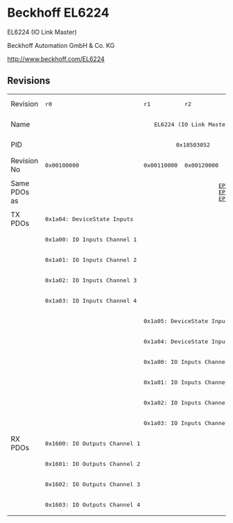 # Beckhoff EL6224

EL6224 (IO Link Master)

Beckhoff Automation GmbH & Co. KG

http://www.beckhoff.com/EL6224

## Revisions
<table>
<tr >
<td>Revision</td>
<td><pre>r0</pre></td>
<td><pre>r1</pre></td>
<td><pre>r2</pre></td>
<td><pre>r3</pre></td>
<td><pre>r4</pre></td>
<td><pre>r5</pre></td>
</tr>
<tr >
<td>Name</td>
<td colspan=6 align="center"><pre>EL6224 (IO Link Master)</pre></td>
</tr>
<tr >
<td>PID</td>
<td colspan=6 align="center"><pre>0x18503052</pre></td>
</tr>
<tr >
<td>Revision No</td>
<td><pre>0x00100000</pre></td>
<td><pre>0x00110000</pre></td>
<td><pre>0x00120000</pre></td>
<td><pre>0x00130000</pre></td>
<td><pre>0x00140000</pre></td>
<td><pre>0x00150000</pre></td>
</tr>
<tr >
<td>Same PDOs as</td>
<td><pre></pre></td>
<td colspan=5 align="center"><pre><a href="EP6224-2022">EP6224-2022 r0</a><br/><a href="EP6224-2022">EP6224-2022 r1</a><br/><a href="EP6224-3022">EP6224-3022 r0</a></pre></td>
</tr>
<tr class="txpdo pdosection">
<td rowspan=11 valign=top>TX PDOs</td>
<td><pre>0x1a04: DeviceState Inputs</pre></td>
<td colspan=6 align="left"></td>
</tr>
<tr class="txpdo pdosection">
<td><pre>0x1a00: IO Inputs Channel 1</pre></td>
<td colspan=5 align="left"></td>
</tr>
<tr class="txpdo pdosection">
<td><pre>0x1a01: IO Inputs Channel 2</pre></td>
<td colspan=5 align="left"></td>
</tr>
<tr class="txpdo pdosection">
<td><pre>0x1a02: IO Inputs Channel 3</pre></td>
<td colspan=5 align="left"></td>
</tr>
<tr class="txpdo pdosection">
<td><pre>0x1a03: IO Inputs Channel 4</pre></td>
<td colspan=5 align="left"></td>
</tr>
<tr class="txpdo pdosection">
<td></td>
<td colspan=5 align="left"><pre>0x1a05: DeviceState Inputs Device</pre></td>
</tr>
<tr class="txpdo pdosection">
<td></td>
<td colspan=5 align="left"><pre>0x1a04: DeviceState Inputs</pre></td>
</tr>
<tr class="txpdo pdosection">
<td></td>
<td colspan=5 align="left"><pre>0x1a00: IO Inputs Channel 1</pre></td>
</tr>
<tr class="txpdo pdosection">
<td></td>
<td colspan=5 align="left"><pre>0x1a01: IO Inputs Channel 2</pre></td>
</tr>
<tr class="txpdo pdosection">
<td></td>
<td colspan=5 align="left"><pre>0x1a02: IO Inputs Channel 3</pre></td>
</tr>
<tr class="txpdo pdosection">
<td></td>
<td colspan=5 align="left"><pre>0x1a03: IO Inputs Channel 4</pre></td>
</tr>
<tr class="rxpdo pdosection">
<td rowspan=4 valign=top>RX PDOs</td>
<td colspan=6 align="left"><pre>0x1600: IO Outputs Channel 1</pre></td>
<td></td>
</tr>
<tr class="rxpdo pdosection">
<td colspan=6 align="left"><pre>0x1601: IO Outputs Channel 2</pre></td>
</tr>
<tr class="rxpdo pdosection">
<td colspan=6 align="left"><pre>0x1602: IO Outputs Channel 3</pre></td>
</tr>
<tr class="rxpdo pdosection">
<td colspan=6 align="left"><pre>0x1603: IO Outputs Channel 4</pre></td>
</tr>
</table>
